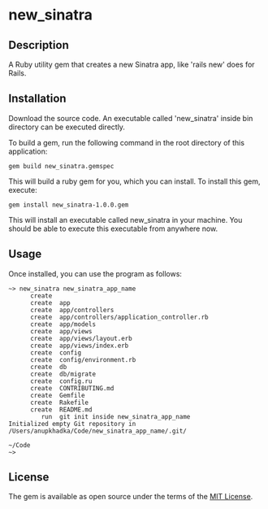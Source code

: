 # new_sinatra

## Description
A Ruby utility gem that creates a new Sinatra app, like 'rails new' does for Rails.

## Installation
Download the source code. An executable called 'new_sinatra' inside bin directory can be executed directly.

To build a gem, run the following command in the root directory of this application:

```console
gem build new_sinatra.gemspec
```

This will build a ruby gem for you, which you can install. To install this gem, execute:

```console
gem install new_sinatra-1.0.0.gem
```

This will install an executable called new_sinatra in your machine. You should be able to execute this executable from anywhere now.

## Usage
Once installed, you can use the program as follows:

```console
~> new_sinatra new_sinatra_app_name
      create
      create  app
      create  app/controllers
      create  app/controllers/application_controller.rb
      create  app/models
      create  app/views
      create  app/views/layout.erb
      create  app/views/index.erb
      create  config
      create  config/environment.rb
      create  db
      create  db/migrate
      create  config.ru
      create  CONTRIBUTING.md
      create  Gemfile
      create  Rakefile
      create  README.md
         run  git init inside new_sinatra_app_name
Initialized empty Git repository in /Users/anupkhadka/Code/new_sinatra_app_name/.git/

~/Code
~>
```

## License

The gem is available as open source under the terms of the [MIT License](https://opensource.org/licenses/MIT).